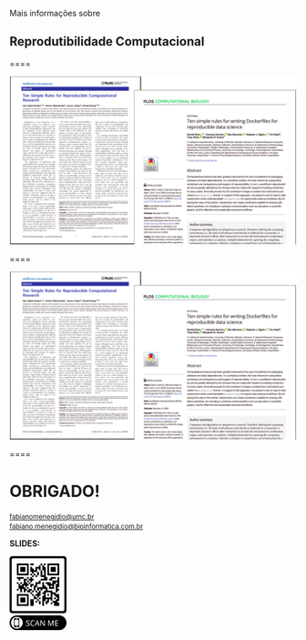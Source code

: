 Mais informações sobre
## Reprodutibilidade Computacional

====

![avatar][avatar]

[avatar]: ../shared/img/outros.png

====

![avatar][avatar]

[avatar]: ../shared/img/cursos.png

====

# OBRIGADO!

<small> fabianomenegidio@umc.br </small> <br>
<small> fabiano.menegidio@bioinformatica.com.br </small>

**SLIDES:**

<img src="../shared/img/qrcode.png" width="100">

